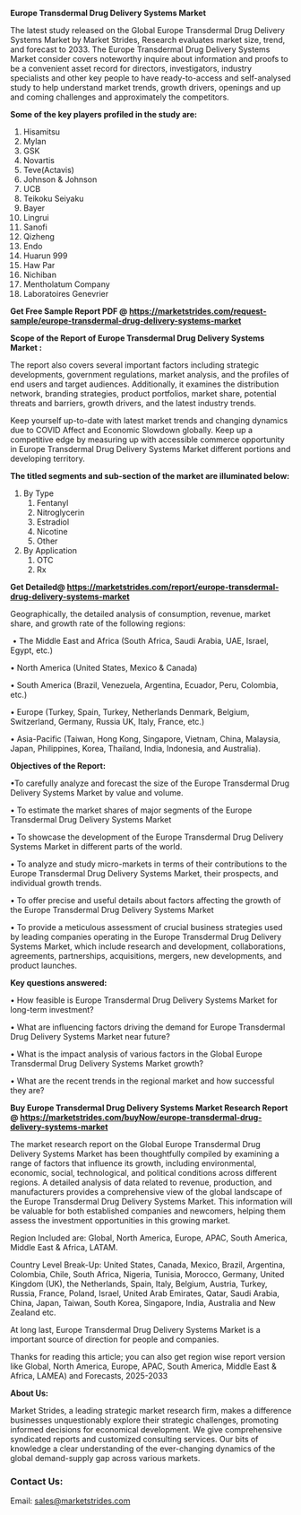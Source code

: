 <p><strong>Europe Transdermal Drug Delivery Systems Market</strong></p>
<p>The latest study released on the Global Europe Transdermal Drug Delivery Systems Market by Market Strides, Research evaluates market size, trend, and forecast to 2033. The Europe Transdermal Drug Delivery Systems Market consider covers noteworthy inquire about information and proofs to be a convenient asset record for directors, investigators, industry specialists and other key people to have ready-to-access and self-analysed study to help understand market trends, growth drivers, openings and up and coming challenges and approximately the competitors.</p>
<p><strong> Some of the key players profiled in the study are: </strong></p>
<ol>
<li>Hisamitsu</li>
<li>Mylan</li>
<li>GSK</li>
<li>Novartis</li>
<li>Teve(Actavis)</li>
<li>Johnson &amp; Johnson</li>
<li>UCB</li>
<li>Teikoku Seiyaku</li>
<li>Bayer</li>
<li>Lingrui</li>
<li>Sanofi</li>
<li>Qizheng</li>
<li>Endo</li>
<li>Huarun 999</li>
<li>Haw Par</li>
<li>Nichiban</li>
<li>Mentholatum Company</li>
<li>Laboratoires Genevrier</li>
</ol>
<p><strong>Get Free Sample Report PDF @ <a href="https://marketstrides.com/request-sample/europe-transdermal-drug-delivery-systems-market">https://marketstrides.com/request-sample/europe-transdermal-drug-delivery-systems-market</a></strong></p>
<p><strong> Scope of the Report of Europe Transdermal Drug Delivery Systems Market : </strong></p>
<p>The report also covers several important factors including strategic developments, government regulations, market analysis, and the profiles of end users and target audiences. Additionally, it examines the distribution network, branding strategies, product portfolios, market share, potential threats and barriers, growth drivers, and the latest industry trends.</p>
<p>Keep yourself up-to-date with latest market trends and changing dynamics due to COVID Affect and Economic Slowdown globally. Keep up a competitive edge by measuring up with accessible commerce opportunity in Europe Transdermal Drug Delivery Systems Market different portions and developing territory.</p>
<p><strong> The titled segments and sub-section of the market are illuminated below: </strong></p>
<ol>
<li>By Type
<ol>
<li>Fentanyl</li>
<li>Nitroglycerin</li>
<li>Estradiol</li>
<li>Nicotine</li>
<li>Other</li>
</ol>
</li>
<li>By Application
<ol>
<li>OTC</li>
<li>Rx</li>
</ol>
</li>
</ol>
<p><strong>Get Detailed@ <a href="https://marketstrides.com/report/europe-transdermal-drug-delivery-systems-market">https://marketstrides.com/report/europe-transdermal-drug-delivery-systems-market</a></strong></p>
<p>Geographically, the detailed analysis of consumption, revenue, market share, and growth rate of the following regions:</p>
<p>&nbsp;&bull; The Middle East and Africa (South Africa, Saudi Arabia, UAE, Israel, Egypt, etc.)</p>
<p>&bull; North America (United States, Mexico &amp; Canada)</p>
<p>&bull; South America (Brazil, Venezuela, Argentina, Ecuador, Peru, Colombia, etc.)</p>
<p>&bull; Europe (Turkey, Spain, Turkey, Netherlands Denmark, Belgium, Switzerland, Germany, Russia UK, Italy, France, etc.)</p>
<p>&bull; Asia-Pacific (Taiwan, Hong Kong, Singapore, Vietnam, China, Malaysia, Japan, Philippines, Korea, Thailand, India, Indonesia, and Australia).</p>
<p><strong>Objectives of the Report: </strong></p>
<p>&bull;To carefully analyze and forecast the size of the Europe Transdermal Drug Delivery Systems Market by value and volume.</p>
<p>&bull; To estimate the market shares of major segments of the Europe Transdermal Drug Delivery Systems Market</p>
<p>&bull; To showcase the development of the Europe Transdermal Drug Delivery Systems Market in different parts of the world.</p>
<p>&bull; To analyze and study micro-markets in terms of their contributions to the Europe Transdermal Drug Delivery Systems Market, their prospects, and individual growth trends.</p>
<p>&bull; To offer precise and useful details about factors affecting the growth of the Europe Transdermal Drug Delivery Systems Market</p>
<p>&bull; To provide a meticulous assessment of crucial business strategies used by leading companies operating in the Europe Transdermal Drug Delivery Systems Market, which include research and development, collaborations, agreements, partnerships, acquisitions, mergers, new developments, and product launches.</p>
<p><strong>Key questions answered: </strong></p>
<p>&bull; How feasible is Europe Transdermal Drug Delivery Systems Market for long-term investment?</p>
<p>&bull; What are influencing factors driving the demand for Europe Transdermal Drug Delivery Systems Market near future?</p>
<p>&bull; What is the impact analysis of various factors in the Global Europe Transdermal Drug Delivery Systems Market growth?</p>
<p>&bull; What are the recent trends in the regional market and how successful they are?</p>
<p><strong>Buy Europe Transdermal Drug Delivery Systems Market Research Report @&nbsp;<a href="https://marketstrides.com/buyNow/europe-transdermal-drug-delivery-systems-market">https://marketstrides.com/buyNow/europe-transdermal-drug-delivery-systems-market</a></strong></p>
<p>The market research report on the Global Europe Transdermal Drug Delivery Systems Market has been thoughtfully compiled by examining a range of factors that influence its growth, including environmental, economic, social, technological, and political conditions across different regions. A detailed analysis of data related to revenue, production, and manufacturers provides a comprehensive view of the global landscape of the Europe Transdermal Drug Delivery Systems Market. This information will be valuable for both established companies and newcomers, helping them assess the investment opportunities in this growing market.</p>
<p>Region Included are: Global, North America, Europe, APAC, South America, Middle East &amp; Africa, LATAM.</p>
<p>Country Level Break-Up: United States, Canada, Mexico, Brazil, Argentina, Colombia, Chile, South Africa, Nigeria, Tunisia, Morocco, Germany, United Kingdom (UK), the Netherlands, Spain, Italy, Belgium, Austria, Turkey, Russia, France, Poland, Israel, United Arab Emirates, Qatar, Saudi Arabia, China, Japan, Taiwan, South Korea, Singapore, India, Australia and New Zealand etc.</p>
<p>At long last, Europe Transdermal Drug Delivery Systems Market is a important source of direction for people and companies.</p>
<p>Thanks for reading this article; you can also get region wise report version like Global, North America, Europe, APAC, South America, Middle East &amp; Africa, LAMEA) and Forecasts, 2025-2033</p>
<p><strong>About Us: </strong></p>
<p>Market Strides, a leading strategic market research firm, makes a difference businesses unquestionably explore their strategic challenges, promoting informed decisions for economical development. We give comprehensive syndicated reports and customized consulting services. Our bits of knowledge a clear understanding of the ever-changing dynamics of the global demand-supply gap across various markets.</p>
<h3>Contact Us:</h3>
<p>Email: <a href="mailto:sales@marketstrides.com">sales@marketstrides.com</a></p>

